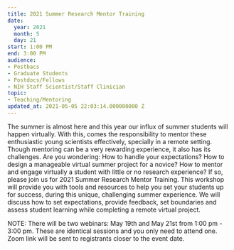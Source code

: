```yaml
---
title: 2021 Summer Research Mentor Training
date:
  year: 2021
  month: 5
  day: 21
start: 1:00 PM
end: 3:00 PM
audience:
- Postbacs
- Graduate Students
- Postdocs/Fellows
- NIH Staff Scientist/Staff Clinician
topic:
- Teaching/Mentoring
updated_at: 2021-05-05 22:03:14.000000000 Z
---
```

The summer is almost here and this year our influx of summer students
will happen virtually. With this, comes the responsibility to mentor
these enthusiastic young scientists effectively, specially in a remote
setting. Though mentoring can be a very rewarding experience, it also
has its challenges. Are you wondering: How to handle your expectations?
How to design a manageable virtual summer project for a novice? How to
mentor and engage virtually a student with little or no research
experience? If so, please join us for 2021 Summer Research Mentor
Training. This workshop will provide you with tools and resources to
help you set your students up for success, during this unique,
challenging summer experience. We will discuss how to set expectations,
provide feedback, set boundaries and assess student learning while
completing a remote virtual project.

NOTE: There will be two webinars: May 19th and May 21st from 1:00 pm -
3:00 pm. These are identical sessions and you only need to attend one.
Zoom link will be sent to registrants closer to the event date.
